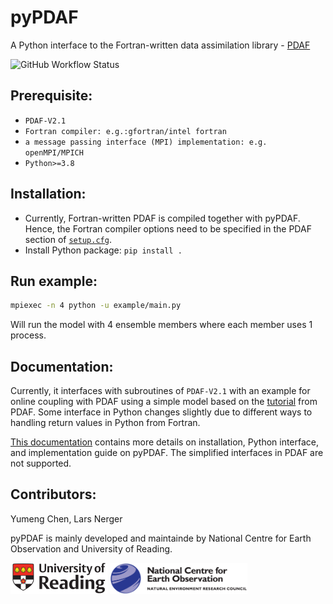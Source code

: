 # pyPDAF
A Python interface to the Fortran-written data assimilation library - [PDAF](http://pdaf.awi.de/trac/wiki)

![GitHub Workflow Status](https://github.com/yumengch/pyPDAF/actions/workflows/test_build.yaml/badge.svg)


## Prerequisite:
- `PDAF-V2.1`
- `Fortran compiler: e.g.:gfortran/intel fortran`
- `a message passing interface (MPI) implementation: e.g. openMPI/MPICH`
- `Python>=3.8`


## Installation:
- Currently, Fortran-written PDAF is compiled together with pyPDAF. Hence, the Fortran compiler options need to be specified in the PDAF section of [`setup.cfg`](setup.cfg).
- Install Python package: ```pip install .```

## Run example:
```bash
mpiexec -n 4 python -u example/main.py
```
Will run the model with 4 ensemble members where each member uses 1 process. 

## Documentation:
Currently, it interfaces with subroutines of ```PDAF-V2.1``` with an example for online coupling with PDAF using a simple model based on the [tutorial](http://pdaf.awi.de/trac/wiki/FirstSteps) from PDAF. Some interface in Python changes slightly due to different ways to handling return values in Python from Fortran. 

[This documentation](https://yumengch.github.io/pyPDAF/index.html) contains more details on installation, Python interface, and implementation guide on pyPDAF. The simplified interfaces in PDAF are not supported. 

## Contributors:
Yumeng Chen, Lars Nerger

pyPDAF is mainly developed and maintainde by National Centre for Earth Observation and University of Reading.

<img src="https://github.com/nansencenter/DAPPER/blob/master/docs/imgs/UoR-logo.png?raw=true" height="50" /> <img src="https://github.com/nansencenter/DAPPER/blob/master/docs/imgs/nceologo1000.png?raw=true" height="50">
